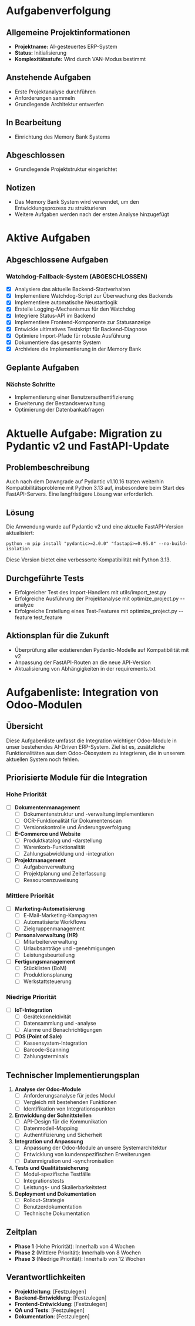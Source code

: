 # Aufgabenverfolgung

## Allgemeine Projektinformationen
- **Projektname:** AI-gesteuertes ERP-System
- **Status:** Initialisierung
- **Komplexitätsstufe:** Wird durch VAN-Modus bestimmt

## Anstehende Aufgaben
- Erste Projektanalyse durchführen
- Anforderungen sammeln
- Grundlegende Architektur entwerfen

## In Bearbeitung
- Einrichtung des Memory Bank Systems

## Abgeschlossen
- Grundlegende Projektstruktur eingerichtet

## Notizen
- Das Memory Bank System wird verwendet, um den Entwicklungsprozess zu strukturieren
- Weitere Aufgaben werden nach der ersten Analyse hinzugefügt

# Aktive Aufgaben

## Abgeschlossene Aufgaben

### Watchdog-Fallback-System (ABGESCHLOSSEN)
- [x] Analysiere das aktuelle Backend-Startverhalten
- [x] Implementiere Watchdog-Script zur Überwachung des Backends
- [x] Implementiere automatische Neustartlogik
- [x] Erstelle Logging-Mechanismus für den Watchdog
- [x] Integriere Status-API im Backend
- [x] Implementiere Frontend-Komponente zur Statusanzeige
- [x] Entwickle ultimatives Testskript für Backend-Diagnose
- [x] Optimiere Import-Pfade für robuste Ausführung
- [x] Dokumentiere das gesamte System
- [x] Archiviere die Implementierung in der Memory Bank

## Geplante Aufgaben

### Nächste Schritte
- Implementierung einer Benutzerauthentifizierung
- Erweiterung der Bestandsverwaltung
- Optimierung der Datenbankabfragen

# Aktuelle Aufgabe: Migration zu Pydantic v2 und FastAPI-Update

## Problembeschreibung
Auch nach dem Downgrade auf Pydantic v1.10.16 traten weiterhin Kompatibilitätsprobleme mit Python 3.13 auf, insbesondere beim Start des FastAPI-Servers. Eine langfristigere Lösung war erforderlich.

## Lösung
Die Anwendung wurde auf Pydantic v2 und eine aktuelle FastAPI-Version aktualisiert:
```
python -m pip install "pydantic>=2.0.0" "fastapi>=0.95.0" --no-build-isolation
```

Diese Version bietet eine verbesserte Kompatibilität mit Python 3.13.

## Durchgeführte Tests
- Erfolgreicher Test des Import-Handlers mit utils/import_test.py
- Erfolgreiche Ausführung der Projektanalyse mit optimize_project.py --analyze
- Erfolgreiche Erstellung eines Test-Features mit optimize_project.py --feature test_feature

## Aktionsplan für die Zukunft
- Überprüfung aller existierenden Pydantic-Modelle auf Kompatibilität mit v2
- Anpassung der FastAPI-Routen an die neue API-Version
- Aktualisierung von Abhängigkeiten in der requirements.txt

# Aufgabenliste: Integration von Odoo-Modulen

## Übersicht
Diese Aufgabenliste umfasst die Integration wichtiger Odoo-Module in unser bestehendes AI-Driven ERP-System. Ziel ist es, zusätzliche Funktionalitäten aus dem Odoo-Ökosystem zu integrieren, die in unserem aktuellen System noch fehlen.

## Priorisierte Module für die Integration

### Hohe Priorität
- [ ] **Dokumentenmanagement**
  - [ ] Dokumentenstruktur und -verwaltung implementieren
  - [ ] OCR-Funktionalität für Dokumentenscan
  - [ ] Versionskontrolle und Änderungsverfolgung

- [ ] **E-Commerce und Website**
  - [ ] Produktkatalog und -darstellung
  - [ ] Warenkorb-Funktionalität
  - [ ] Zahlungsabwicklung und -integration

- [ ] **Projektmanagement**
  - [ ] Aufgabenverwaltung
  - [ ] Projektplanung und Zeiterfassung
  - [ ] Ressourcenzuweisung

### Mittlere Priorität
- [ ] **Marketing-Automatisierung**
  - [ ] E-Mail-Marketing-Kampagnen
  - [ ] Automatisierte Workflows
  - [ ] Zielgruppenmanagement

- [ ] **Personalverwaltung (HR)**
  - [ ] Mitarbeiterverwaltung
  - [ ] Urlaubsanträge und -genehmigungen
  - [ ] Leistungsbeurteilung

- [ ] **Fertigungsmanagement**
  - [ ] Stücklisten (BoM)
  - [ ] Produktionsplanung
  - [ ] Werkstattsteuerung

### Niedrige Priorität
- [ ] **IoT-Integration**
  - [ ] Gerätekonnektivität
  - [ ] Datensammlung und -analyse
  - [ ] Alarme und Benachrichtigungen

- [ ] **POS (Point of Sale)**
  - [ ] Kassensystem-Integration
  - [ ] Barcode-Scanning
  - [ ] Zahlungsterminals

## Technischer Implementierungsplan

1. **Analyse der Odoo-Module**
   - [ ] Anforderungsanalyse für jedes Modul
   - [ ] Vergleich mit bestehenden Funktionen
   - [ ] Identifikation von Integrationspunkten

2. **Entwicklung der Schnittstellen**
   - [ ] API-Design für die Kommunikation
   - [ ] Datenmodell-Mapping
   - [ ] Authentifizierung und Sicherheit

3. **Integration und Anpassung**
   - [ ] Anpassung der Odoo-Module an unsere Systemarchitektur
   - [ ] Entwicklung von kundenspezifischen Erweiterungen
   - [ ] Datenmigration und -synchronisation

4. **Tests und Qualitätssicherung**
   - [ ] Modul-spezifische Testfälle
   - [ ] Integrationstests
   - [ ] Leistungs- und Skalierbarkeitstest

5. **Deployment und Dokumentation**
   - [ ] Rollout-Strategie
   - [ ] Benutzerdokumentation
   - [ ] Technische Dokumentation

## Zeitplan

- **Phase 1** (Hohe Priorität): Innerhalb von 4 Wochen
- **Phase 2** (Mittlere Priorität): Innerhalb von 8 Wochen
- **Phase 3** (Niedrige Priorität): Innerhalb von 12 Wochen

## Verantwortlichkeiten

- **Projektleitung**: [Festzulegen]
- **Backend-Entwicklung**: [Festzulegen]
- **Frontend-Entwicklung**: [Festzulegen]
- **QA und Tests**: [Festzulegen]
- **Dokumentation**: [Festzulegen] 